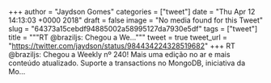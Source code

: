
+++
author = "Jaydson Gomes"
categories = ["tweet"]
date = "Thu Apr 12 14:13:03 +0000 2018"
draft = false
image = "No media found for this Tweet"
slug = "64373a15cebdf94885002a58995127da7930e5df"
tags = ["tweet"]
title = """RT @braziljs: Chegou a We..."""
tweet = true
tweet_url = "https://twitter.com/jaydson/status/984434224328519682"
+++
RT @braziljs: Chegou a Weekly nº 240!
Mais uma edição no ar e mais conteúdo atualizado.
Suporte a transactions no MongoDB, iniciativa da Mo…
